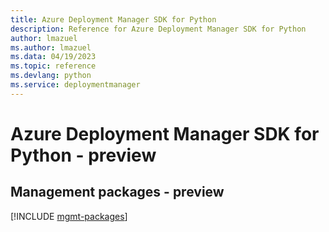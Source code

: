 ```yaml
---
title: Azure Deployment Manager SDK for Python
description: Reference for Azure Deployment Manager SDK for Python
author: lmazuel
ms.author: lmazuel
ms.data: 04/19/2023
ms.topic: reference
ms.devlang: python
ms.service: deploymentmanager
---
```

# Azure Deployment Manager SDK for Python - preview

## Management packages - preview
[!INCLUDE [mgmt-packages](deployment-manager-mgmt-index.md)]